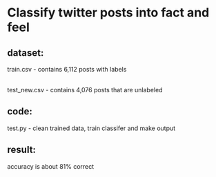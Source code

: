 # Classify twitter posts into fact and feel 

## dataset:  
train.csv - contains 6,112 posts with labels </br></br>

test_new.csv - contains 4,076 posts that are unlabeled   


## code:
test.py - clean trained data, train classifer and make output


## result:
accuracy is about 81% correct


